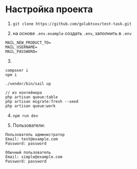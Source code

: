 # Настройка проекта

1.  ``git clone https://github.com/golubtsov/test-task.git``

2. на основе ``.env.example`` создать ``.env``, заполнить в ``.env``

```
MAIL_NEW_PRODUCT_TO=
MAIL_USERNAME=
MAIL_PASSWORD=
```
3. 
```
composer i
npm i

./vendor/bin/sail up

// из контейнера
php artisan queue:table
php artisan migrate:fresh --seed
php artisan queue:work
```

4. ``npm run dev``

5. Пользователи:
```
Пользователь администратор
Email: test@example.com
Password: password

Обычный пользователь
Email: simple@example.com
Password: password
```
